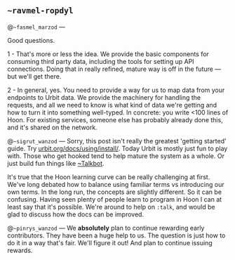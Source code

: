 ## `~ravmel-ropdyl`
@`~fasmel_marzod` — 

Good questions.

1 - That's more or less the idea.  We provide the basic components for consuming third party data, including the tools for setting up API connections.  Doing that in really refined, mature way is off in the future — but we'll get there.

2 - In general, yes.  You need to provide a way for us to map data from your endpoints to Urbit data.  We provide the machinery for handling the requests, and all we need to know is what kind of data we're getting and how to turn it into something well-typed.  In concrete: you write <100 lines of Hoon.  For existing services, someone else has probably already done this, and it's shared on the network.

@`~sigrut_wanzod` —
Sorry, this post isn't really the greatest 'getting started' guide.  Try [urbit.org/docs/using/install/](http://urbit.org/docs/using/install/).  Today Urbit is mostly just fun to play with.  Those who get hooked tend to help mature the system as a whole.  Or just build fun things like [~Talkbot](https://github.com/Fang-/talkbot).

It's true that the Hoon learning curve can be really challenging at first.  We've long debated how to balance using familiar terms vs introducing our own terms.  In the long run, the concepts are slightly different.  So it can be confusing.  Having seen plenty of people learn to program in Hoon I can at least say that it's possible.  We're around to help on `:talk`, and would be glad to discuss how the docs can be improved.

@`~pinrys_wanzod` — 
We **absolutely** plan to continue rewarding early contributors.  They have been a huge help to us.  The question is just how to do it in a way that's fair.  We'll figure it out!  And plan to continue issuing rewards.

